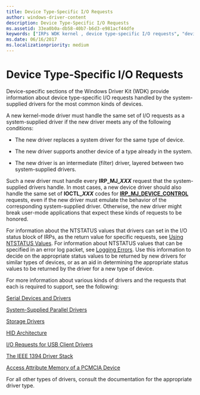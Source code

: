 ```yaml
---
title: Device Type-Specific I/O Requests
author: windows-driver-content
description: Device Type-Specific I/O Requests
ms.assetid: 33ea0b0a-db58-40b7-b6d3-e981acf44dfe
keywords: ["IRPs WDK kernel , device type-specific I/O requests", "device type-specific I/O requests WDK kernel"]
ms.date: 06/16/2017
ms.localizationpriority: medium
---
```


# Device Type-Specific I/O Requests





Device-specific sections of the Windows Driver Kit (WDK) provide information about device type-specific I/O requests handled by the system-supplied drivers for the most common kinds of devices.

A new kernel-mode driver must handle the same set of I/O requests as a system-supplied driver if the new driver meets any of the following conditions:

-   The new driver replaces a system driver for the same type of device.

-   The new driver supports another device of a type already in the system.

-   The new driver is an intermediate (filter) driver, layered between two system-supplied drivers.

Such a new driver must handle every **IRP\_MJ\_*XXX*** request that the system-supplied drivers handle. In most cases, a new device driver should also handle the same set of **IOCTL\_*XXX*** codes for [**IRP\_MJ\_DEVICE\_CONTROL**](https://msdn.microsoft.com/library/windows/hardware/ff550744) requests, even if the new driver must emulate the behavior of the corresponding system-supplied driver. Otherwise, the new driver might break user-mode applications that expect these kinds of requests to be honored.

For information about the NTSTATUS values that drivers can set in the I/O status block of IRPs, as the return value for specific requests, see [Using NTSTATUS Values](using-ntstatus-values.md). For information about NTSTATUS values that can be specified in an error log packet, see [Logging Errors](logging-errors.md). Use this information to decide on the appropriate status values to be returned by new drivers for similar types of devices, or as an aid in determining the appropriate status values to be returned by the driver for a new type of device.

For more information about various kinds of drivers and the requests that each is required to support, see the following:

[Serial Devices and Drivers](https://msdn.microsoft.com/library/windows/hardware/ff547451)

[System-Supplied Parallel Drivers](https://msdn.microsoft.com/library/windows/hardware/ff544814)

[Storage Drivers](https://msdn.microsoft.com/library/windows/hardware/ff566976)

[HID Architecture](https://msdn.microsoft.com/library/windows/hardware/jj126193)

[I/O Requests for USB Client Drivers](https://msdn.microsoft.com/library/windows/hardware/ff540134#km-ioctl)

[The IEEE 1394 Driver Stack](https://msdn.microsoft.com/library/windows/hardware/ff538867)

[Access Attribute Memory of a PCMCIA Device](https://msdn.microsoft.com/library/windows/hardware/ff536892)

For all other types of drivers, consult the documentation for the appropriate driver type.

 

 




